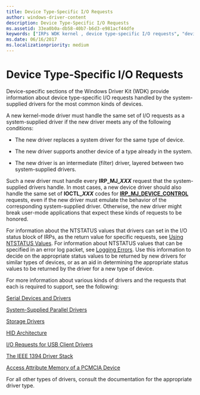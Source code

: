 ```yaml
---
title: Device Type-Specific I/O Requests
author: windows-driver-content
description: Device Type-Specific I/O Requests
ms.assetid: 33ea0b0a-db58-40b7-b6d3-e981acf44dfe
keywords: ["IRPs WDK kernel , device type-specific I/O requests", "device type-specific I/O requests WDK kernel"]
ms.date: 06/16/2017
ms.localizationpriority: medium
---
```


# Device Type-Specific I/O Requests





Device-specific sections of the Windows Driver Kit (WDK) provide information about device type-specific I/O requests handled by the system-supplied drivers for the most common kinds of devices.

A new kernel-mode driver must handle the same set of I/O requests as a system-supplied driver if the new driver meets any of the following conditions:

-   The new driver replaces a system driver for the same type of device.

-   The new driver supports another device of a type already in the system.

-   The new driver is an intermediate (filter) driver, layered between two system-supplied drivers.

Such a new driver must handle every **IRP\_MJ\_*XXX*** request that the system-supplied drivers handle. In most cases, a new device driver should also handle the same set of **IOCTL\_*XXX*** codes for [**IRP\_MJ\_DEVICE\_CONTROL**](https://msdn.microsoft.com/library/windows/hardware/ff550744) requests, even if the new driver must emulate the behavior of the corresponding system-supplied driver. Otherwise, the new driver might break user-mode applications that expect these kinds of requests to be honored.

For information about the NTSTATUS values that drivers can set in the I/O status block of IRPs, as the return value for specific requests, see [Using NTSTATUS Values](using-ntstatus-values.md). For information about NTSTATUS values that can be specified in an error log packet, see [Logging Errors](logging-errors.md). Use this information to decide on the appropriate status values to be returned by new drivers for similar types of devices, or as an aid in determining the appropriate status values to be returned by the driver for a new type of device.

For more information about various kinds of drivers and the requests that each is required to support, see the following:

[Serial Devices and Drivers](https://msdn.microsoft.com/library/windows/hardware/ff547451)

[System-Supplied Parallel Drivers](https://msdn.microsoft.com/library/windows/hardware/ff544814)

[Storage Drivers](https://msdn.microsoft.com/library/windows/hardware/ff566976)

[HID Architecture](https://msdn.microsoft.com/library/windows/hardware/jj126193)

[I/O Requests for USB Client Drivers](https://msdn.microsoft.com/library/windows/hardware/ff540134#km-ioctl)

[The IEEE 1394 Driver Stack](https://msdn.microsoft.com/library/windows/hardware/ff538867)

[Access Attribute Memory of a PCMCIA Device](https://msdn.microsoft.com/library/windows/hardware/ff536892)

For all other types of drivers, consult the documentation for the appropriate driver type.

 

 




